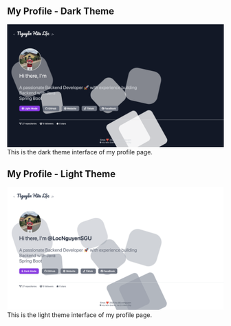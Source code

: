 ## My Profile - Dark Theme  
![Dark Theme](image.png)  
This is the dark theme interface of my profile page.  

## My Profile - Light Theme  
![Light Theme](image-1.png)  
This is the light theme interface of my profile page.  